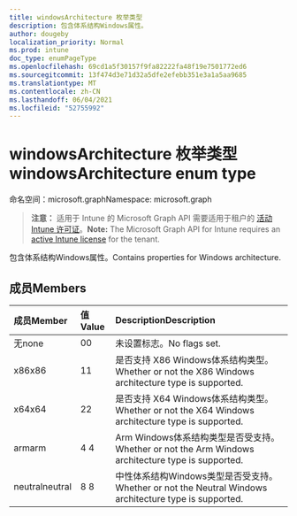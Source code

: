 ```yaml
---
title: windowsArchitecture 枚举类型
description: 包含体系结构Windows属性。
author: dougeby
localization_priority: Normal
ms.prod: intune
doc_type: enumPageType
ms.openlocfilehash: 69cd1a5f30157f9fa82222fa48f19e7501772ed6
ms.sourcegitcommit: 13f474d3e71d32a5dfe2efebb351e3a1a5aa9685
ms.translationtype: MT
ms.contentlocale: zh-CN
ms.lasthandoff: 06/04/2021
ms.locfileid: "52755992"
---
```

# <a name="windowsarchitecture-enum-type"></a><span data-ttu-id="1fd42-103">windowsArchitecture 枚举类型</span><span class="sxs-lookup"><span data-stu-id="1fd42-103">windowsArchitecture enum type</span></span>

<span data-ttu-id="1fd42-104">命名空间：microsoft.graph</span><span class="sxs-lookup"><span data-stu-id="1fd42-104">Namespace: microsoft.graph</span></span>

> <span data-ttu-id="1fd42-105">**注意：** 适用于 Intune 的 Microsoft Graph API 需要适用于租户的 [活动 Intune 许可证](https://go.microsoft.com/fwlink/?linkid=839381)。</span><span class="sxs-lookup"><span data-stu-id="1fd42-105">**Note:** The Microsoft Graph API for Intune requires an [active Intune license](https://go.microsoft.com/fwlink/?linkid=839381) for the tenant.</span></span>

<span data-ttu-id="1fd42-106">包含体系结构Windows属性。</span><span class="sxs-lookup"><span data-stu-id="1fd42-106">Contains properties for Windows architecture.</span></span>

## <a name="members"></a><span data-ttu-id="1fd42-107">成员</span><span class="sxs-lookup"><span data-stu-id="1fd42-107">Members</span></span>
|<span data-ttu-id="1fd42-108">成员</span><span class="sxs-lookup"><span data-stu-id="1fd42-108">Member</span></span>|<span data-ttu-id="1fd42-109">值</span><span class="sxs-lookup"><span data-stu-id="1fd42-109">Value</span></span>|<span data-ttu-id="1fd42-110">Description</span><span class="sxs-lookup"><span data-stu-id="1fd42-110">Description</span></span>|
|:---|:---|:---|
|<span data-ttu-id="1fd42-111">无</span><span class="sxs-lookup"><span data-stu-id="1fd42-111">none</span></span>|<span data-ttu-id="1fd42-112">0</span><span class="sxs-lookup"><span data-stu-id="1fd42-112">0</span></span>|<span data-ttu-id="1fd42-113">未设置标志。</span><span class="sxs-lookup"><span data-stu-id="1fd42-113">No flags set.</span></span>|
|<span data-ttu-id="1fd42-114">x86</span><span class="sxs-lookup"><span data-stu-id="1fd42-114">x86</span></span>|<span data-ttu-id="1fd42-115">1</span><span class="sxs-lookup"><span data-stu-id="1fd42-115">1</span></span>|<span data-ttu-id="1fd42-116">是否支持 X86 Windows体系结构类型。</span><span class="sxs-lookup"><span data-stu-id="1fd42-116">Whether or not the X86 Windows architecture type is supported.</span></span>|
|<span data-ttu-id="1fd42-117">x64</span><span class="sxs-lookup"><span data-stu-id="1fd42-117">x64</span></span>|<span data-ttu-id="1fd42-118">2</span><span class="sxs-lookup"><span data-stu-id="1fd42-118">2</span></span>|<span data-ttu-id="1fd42-119">是否支持 X64 Windows体系结构类型。</span><span class="sxs-lookup"><span data-stu-id="1fd42-119">Whether or not the X64 Windows architecture type is supported.</span></span>|
|<span data-ttu-id="1fd42-120">arm</span><span class="sxs-lookup"><span data-stu-id="1fd42-120">arm</span></span>|<span data-ttu-id="1fd42-121">4 </span><span class="sxs-lookup"><span data-stu-id="1fd42-121">4</span></span>|<span data-ttu-id="1fd42-122">Arm Windows体系结构类型是否受支持。</span><span class="sxs-lookup"><span data-stu-id="1fd42-122">Whether or not the Arm Windows architecture type is supported.</span></span>|
|<span data-ttu-id="1fd42-123">neutral</span><span class="sxs-lookup"><span data-stu-id="1fd42-123">neutral</span></span>|<span data-ttu-id="1fd42-124">8 </span><span class="sxs-lookup"><span data-stu-id="1fd42-124">8</span></span>|<span data-ttu-id="1fd42-125">中性体系结构Windows类型是否受支持。</span><span class="sxs-lookup"><span data-stu-id="1fd42-125">Whether or not the Neutral Windows architecture type is supported.</span></span>|




